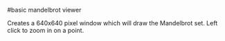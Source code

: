 #basic mandelbrot viewer

Creates a 640x640 pixel window which will draw the Mandelbrot set. Left click to zoom in on a point.
